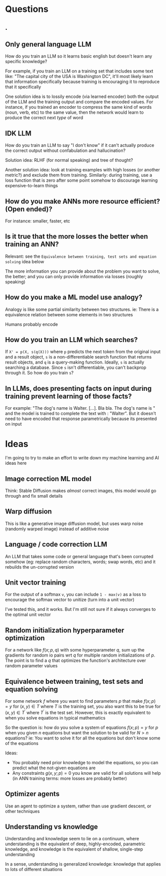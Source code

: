 
# Questions

## .

## Only general language LLM

How do you train an LLM so it learns basic english but doesn't learn any specific knowledge?

For example, if you train an LLM on a training set that includes some text like: "The capital city of the USA is Washington DC", it'll most likely learn that information specifically because training is encouraging it to reproduce that it specifically

One solution idea is to lossily encode (via learned encoder) both the output of the LLM and the training output and compare the encoded values. For instance, if you trained an encoder to compress the same kind of words (noun, verb, etc) to the same value, then the network would learn to produce the correct next *type* of word

## IDK LLM

How do you train an LLM to say "I don't know" if it can't actually produce the correct output without confabulation and hallucination?

Solution idea: RLHF (for normal speaking) and tree of thought?

Another solution idea: look at training examples with high losses (or another metric?) and exclude them from training. Similarly: during training, use a loss function that is zero after some point somehow to discourage learning expensive-to-learn things

## How do you make ANNs more resource efficient? (Open ended)?

For instance: smaller, faster, etc

## Is it true that the more losses the better when training an ANN?

Relevant: see the `Equivalence between training, test sets and equation solving` idea below

The more information you can provide about the problem you want to solve, the better; and you can only provide information via losses (roughly speaking)

## How do you make a ML model use analogy?

Analogy is like some partial similarity between two structures. ie: There is a equivalence relation between some elements in two structures

Humans probably encode

## How do you train an LLM which searches?

If `X' = p(X, s(q(X)))` where `p` predicts the next token from the original input and a result object, `s` is a non-differentiable search function that returns result objects, and `q` is a query-making function. Ideally, `s` is actually searching a database. Since `s` isn't differentiable, you can't backprop through it. So how do you train `s`?

## In LLMs, does presenting facts on input during training prevent learning of those facts?

For example: "The dog's name is Walter. [...]. Bla bla. The dog's name is " and the model is trained to complete the text with : "Walter". But it doesn't need to have encoded that response parametrically because its presented on input

# Ideas

I'm going to try to make an effort to write down my machine learning and AI ideas here

## Image correction ML model

Think: Stable Diffusion makes *almost* correct images, this model would go through and fix small details

## Warp diffusion

This is like a generative image diffusion model, but uses warp noise (randomly warped image) instead of additive noise

## Language / code correction LLM

An LLM that takes some code or general language that's been corrupted somehow (eg: replace random characters, words; swap words, etc) and it rebuilds the un-corrupted version

## Unit vector training

For the output of a softmax `v`, you can include `1 - max(v)` as a loss to encourage the softmax vector to unitize (turn into a unit vector)

I've tested this, and it works. But I'm still not sure if it always converges to the optimal unit vector

## Random initialization hyperparameter optimization

For a network like $f(x; p, q)$ with some hyperparameter $q$, sum up the gradients for random io pairs wrt $q$ for multiple random initializations of $p$. The point is to find a $q$ that optimizes the function's architecture over random parameter values

## Equivalence between training, test sets and equation solving

For some network $f$ where you want to find parameters $p$ that make $f(x; p) = y$ for $(x, y) \in T$ where $T$ is the training set, you also want this to be true for $(x, y) \in T^\prime$ where $T^\prime$ is the test set. However, this is exactly equivalent to when you solve equations in typical mathematics

So the question is: how do you solve a system of equations $f(x; p) = y$ for $p$ when you given $n$ equations but want the solution to be valid for $N > n$ equations? ie: You want to solve it for all the equations but don't know some of the equations

Ideas:
* You probably need prior knowledge to model the equations, so you can predict what the not-given equations are
* Any constraints $g(x, y; p) = 0$ you know are valid for all solutions will help (in ANN training terms: more losses are probably better)

## Optimizer agents

Use an agent to optimize a system, rather than use gradient descent, or other techniques

## Understanding vs knowledge

Understanding and knowledge seem to lie on a continuum, where understanding is the equivalent of deep, highly-encoded, parametric knowledge, and knowledge is the equivalent of shallow, single-step understanding

In a sense, understanding is generalized knowledge: knowledge that applies to lots of different situations
